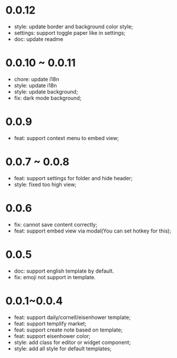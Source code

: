 
# 0.0.12

- style: update border and background color style;
- settings: support toggle paper like in settings;
- doc: update readme

# 0.0.10 ~ 0.0.11

- chore: update i18n
- style: update i18n
- style: update background;
- fix: dark mode background;

# 0.0.9 

- feat: support context menu to embed view;

# 0.0.7 ~ 0.0.8

- feat: support settings for folder and hide header;
- style: fixed too high view;

# 0.0.6

- fix: cannot save content correctly;
- feat: support embed view via modal(You can set hotkey for this);

# 0.0.5

- doc: support english template by default.
- fix: emoji not support in template.


# 0.0.1~0.0.4

- feat: support daily/cornell/eisenhower template;
- feat: support templify market;
- feat: support create note based on template;
- feat: support eisenhower color;
- style: add class for editor or widget component;
- style: add all style for default templates;
